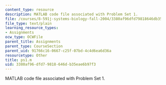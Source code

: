 ```yaml
---
content_type: resource
description: MATLAB code file associated with Problem Set 1.
file: /courses/8-591j-systems-biology-fall-2004/3380af96dfd79818646db35eae6b97f3_ps1.m
file_type: text/plain
learning_resource_types:
- Assignments
ocw_type: OCWFile
parent_title: Assignments
parent_type: CourseSection
parent_uid: 91766c16-0667-c25f-07bd-4c4d6ea6d36a
resourcetype: Other
title: ps1.m
uid: 3380af96-dfd7-9818-646d-b35eae6b97f3
---
```

MATLAB code file associated with Problem Set 1.

